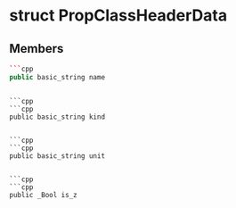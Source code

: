 # struct PropClassHeaderData


## Members

```cpp
```cpp
public basic_string name
```
```

```cpp
```cpp
public basic_string kind
```
```

```cpp
```cpp
public basic_string unit
```
```

```cpp
```cpp
public _Bool is_z
```
```



